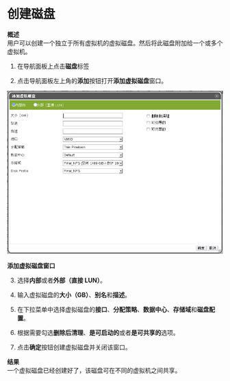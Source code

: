 # 创建磁盘

**概述**<br/>
用户可以创建一个独立于所有虚拟机的虚拟磁盘。然后将此磁盘附加给一个或多个虚拟机。

1. 在导航面板上点击**磁盘**标签

2. 点击导航面板左上角的**添加**按钮打开**添加虚拟磁盘**窗口。

 ![添加虚拟磁盘窗口](../../images/add-vm-disk-window.png)

 **添加虚拟磁盘窗口**

3. 选择**内部**或者**外部（直接 LUN）**。

4. 输入虚拟磁盘的**大小（GB）**、**别名**和**描述**。

5. 在下拉菜单中选择虚拟磁盘的**接口**、**分配策略**、**数据中心**、**存储域**和**磁盘配置**。

6. 根据需要勾选**删除后清理**、**是可启动的**或者**是可共享的**选项。

7. 点击**确定**按钮创建虚拟磁盘并关闭该窗口。

**结果**<br/>
一个虚拟磁盘已经创建好了，该磁盘可在不同的虚拟机之间共享。

